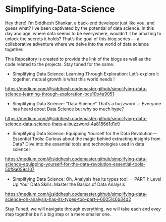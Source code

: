 # Simplifying-Data-Science

Hey there! I’m Siddhesh Shankar, a back-end developer just like you, and guess what? I’ve been captivated by the potential of data science. In this day and age, where data seems to be everywhere, wouldn’t it be amazing to unlock the secrets it holds? That’s the goal of this blog series — a collaborative adventure where we delve into the world of data science together. 

This Repository is created to provide the link of the blogs as well as the code related to the projects. Stay tuned for the same. 

- Simplifying Data Science: Learning Through Exploration: Let’s explore it together, mutual growth is what this world needs ! 

https://medium.com/@siddhesh.codemaster.github/simplifying-data-science-learning-through-exploration-bce10b4a9051

- Simplifying Data Science: “Data Science” That’s a buzzword…: Everyone has heard about Data Science but why so much hype? 

https://medium.com/@siddhesh.codemaster.github/simplifying-data-science-data-science-thats-a-buzzword-4a8186d1d1e9

- Simplifying Data Science: Equipping Yourself for the Data Revolution — Essential Tools: Curious about the magic behind extracting insights from Data? Dive into the essential tools and technologies used in data science!

https://medium.com/@siddhesh.codemaster.github/simplifying-data-science-equipping-yourself-for-the-data-revolution-essential-tools-50f9a059c107

- Simplifying Data Science: Oh, Analysis has its types too! — PART I: Level Up Your Data Skills: Master the Basics of Data Analysis

https://medium.com/@siddhesh.codemaster.github/simplifying-data-science-oh-analysis-has-its-types-too-part-i-60051c6b34d2

Stay Tuned, we will navigate through everything, we will take each and evey step together be it a big step or a mere smaller one.
